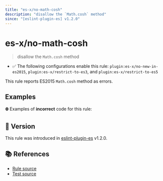 ```yaml
---
title: "es-x/no-math-cosh"
description: "disallow the `Math.cosh` method"
since: "[eslint-plugin-es] v1.2.0"
---
```


# es-x/no-math-cosh
> disallow the `Math.cosh` method

- ✅ The following configurations enable this rule: `plugin:es-x/no-new-in-es2015`, `plugin:es-x/restrict-to-es3`, and `plugin:es-x/restrict-to-es5`

This rule reports ES2015 `Math.cosh` method as errors.

## Examples

⛔ Examples of **incorrect** code for this rule:

<eslint-playground type="bad" code="/*eslint es-x/no-math-cosh: error */
const n = Math.cosh(value)
" />

## 🚀 Version

This rule was introduced in [eslint-plugin-es] v1.2.0.

[eslint-plugin-es]: https://github.com/mysticatea/eslint-plugin-es

## 📚 References

- [Rule source](https://github.com/ota-meshi/eslint-plugin-es-x/blob/master/lib/rules/no-math-cosh.js)
- [Test source](https://github.com/ota-meshi/eslint-plugin-es-x/blob/master/tests/lib/rules/no-math-cosh.js)
